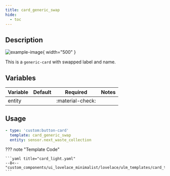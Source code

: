 ```yaml
---
title: card_generic_swap
hide:
  - toc
---
```

<!-- markdownlint-disable MD046 -->

## Description

![example-image](../../assets/img/ulm_cards/card_generic_swap.png){ width="500" }

This is a `generic-card` with swapped label and name.

## Variables

| Variable | Default | Required         | Notes             |
|----------|---------|------------------|-------------------|
| entity     |         | :material-check: |                   |

## Usage

```yaml
- type: 'custom:button-card'
  template: card_generic_swap
  entity: sensor.next_waste_collection
```

??? note "Template Code"

    ```yaml title="card_light.yaml"
    --8<-- "custom_components/ui_lovelace_minimalist/lovelace/ulm_templates/card_templates/cards/card_generic_swap.yaml"
    ```
